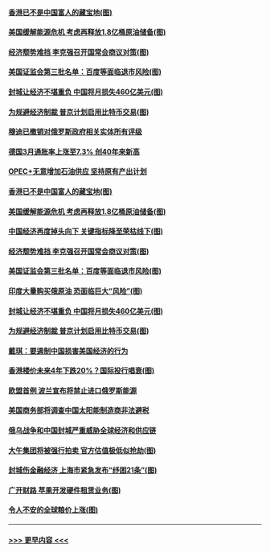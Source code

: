 #### [香港已不是中国富人的藏宝地(图)](../pages/p5/1002173.md?t=04010406) 
#### [美国缓解能源危机 考虑再释放1.8亿桶原油储备(图)](../pages/p5/1002167.md?t=04010406) 
#### [经济颓势难挡 李克强召开国常会商议对策(图)](../pages/p5/1002159.md?t=04010406) 
#### [美国证监会第三批名单：百度等面临退市风险(图)](../pages/p5/1002135.md?t=04010406) 
#### [封城让经济不堪重负 中国将月损失460亿美元(图)](../pages/p5/1002096.md?t=04010406) 
#### [为规避经济制裁 普京计划启用比特币交易(图)](../pages/p5/1002087.md?t=04010406) 
#### [穆迪已撤销对俄罗斯政府相关实体所有评级](../pages/p5/1002190.md?t=04010406) 
#### [德国3月通胀率上涨至7.3% 创40年来新高](../pages/p5/1002189.md?t=04010406) 
#### [OPEC+无意增加石油供应 坚持原有产出计划](../pages/p5/1002175.md?t=04010406) 
#### [香港已不是中国富人的藏宝地(图)](../pages/p5/1002173.md?t=04010406) 
#### [美国缓解能源危机 考虑再释放1.8亿桶原油储备(图)](../pages/p5/1002167.md?t=04010406) 
#### [中国经济再度掉头向下 关键指标降至荣枯线下(图)](../pages/p5/1002161.md?t=04010406) 
#### [经济颓势难挡 李克强召开国常会商议对策(图)](../pages/p5/1002159.md?t=04010406) 
#### [美国证监会第三批名单：百度等面临退市风险(图)](../pages/p5/1002135.md?t=04010406) 
#### [印度大量购买俄原油 恐面临巨大“风险”(图)](../pages/p5/1002124.md?t=04010406) 
#### [封城让经济不堪重负 中国将月损失460亿美元(图)](../pages/p5/1002096.md?t=04010406) 
#### [为规避经济制裁 普京计划启用比特币交易(图)](../pages/p5/1002087.md?t=04010406) 
#### [戴琪：要遏制中国损害美国经济的行为](../pages/p5/1002098.md?t=04010406) 
#### [香港楼价未来4年下跌20%？国际投行唱衰(图)](../pages/p5/1002079.md?t=04010406) 
#### [欧盟首例 波兰宣布将禁止进口俄罗斯能源](../pages/p5/1002060.md?t=04010406) 
#### [美国商务部将调查中国太阳能制造商非法避税](../pages/p5/1002058.md?t=04010406) 
#### [俄乌战争和中国封城严重威胁全球经济和供应链](../pages/p5/1002056.md?t=04010406) 
#### [大午集团将被强行拍卖 官方估值极低似抢劫(图)](../pages/p5/1002053.md?t=04010406) 
#### [封城伤金融经济 上海市紧急发布“纾困21条”(图)](../pages/p5/1002049.md?t=04010406) 
#### [广开财路 苹果开发硬件租赁业务(图)](../pages/p5/1002015.md?t=04010406) 
#### [令人不安的全球粮价上涨(图)](../pages/p5/1002021.md?t=04010406) 

----
#### [ >>> 更早内容 <<< ](../indexes/p5-earlier.md)
